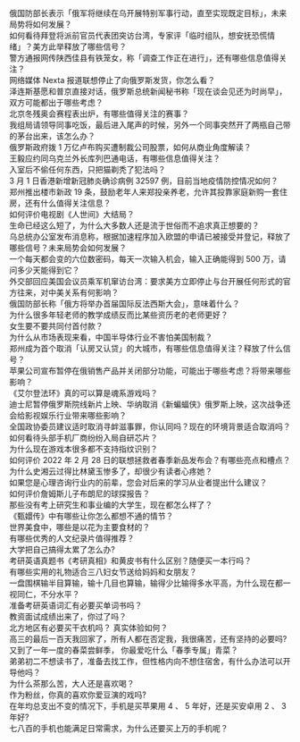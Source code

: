 俄国防部长表示「俄军将继续在乌开展特别军事行动，直至实现既定目标」，未来局势将如何发展？  
如何看待拜登将派前官员代表团突访台湾，专家评「临时组队，想安抚恐慌情绪」？美方此举释放了哪些信号？  
警方通报网传陕西佳县有铁笼女，称「调查工作正在进行」，还有哪些信息值得关注？  
网络媒体 Nexta 报道联想停止了向俄罗斯发货，你怎么看？  
泽连斯基愿和普京直接对话，俄罗斯总统新闻秘书称「现在谈会见还为时尚早」，双方可能都出于哪些考虑？  
北京冬残奥会赛程表出炉，有哪些值得关注的赛事？  
我组局请领导同事吃饭，最后进入尾声的时候，另外一个同事突然开了两瓶自己带的茅台出来，该怎么办？  
俄罗斯政府拨 1 万亿卢布购买遭制裁公司股票，如何从商业角度解读？  
王毅应约同乌克兰外长库列巴通电话，有哪些信息值得关注？  
入室后不偷任何东西，只把猫剃秃了犯法吗？  
3 月 1 日香港新增新冠肺炎确诊病例 32597 例，目前当地疫情防控情况如何？  
郑州推出楼市新政 19 条，鼓励老年人来郑投亲养老，允许其投靠家庭新购一套住房，还有什么值得关注信息？  
如何评价电视剧《人世间》大结局？  
生命已经这么短了，为什么大多数人还是流于世俗而不追求真正想要的？  
乌总统办公室发布消息称，根据加速程序加入欧盟的申请已被接受并登记，释放了哪些信号？未来局势会如何发展？  
一个每天都会变的六位数密码，每天一次输入机会，输入正确能得到 500 万，请问多少天能得到它？  
外交部回应美国会议员乘军机窜访台湾：要求美方立即停止与台开展任何形式的官方往来，对中美关系有何影响？  
俄国防部长称「俄方将举办首届国际反法西斯大会」，意味着什么？  
为什么很多年轻老师的教学成绩反而比某些资历老的老师更好？  
女生要不要共同付首付款？  
为什么从市场表现来看，中国半导体行业不害怕美国制裁？  
郑州成为首个取消「认房又认贷」的大城市，有哪些信息值得关注？释放了什么信号？  
苹果公司宣布暂停在俄销售产品并关闭部分功能，可能出于哪些考虑？将带来哪些影响？  
《艾尔登法环》真的可以算是魂系游戏吗？  
迪士尼暂停俄罗斯院线新片上映、华纳取消《新蝙蝠侠》俄罗斯上映，这次战争还会给影视娱乐行业带来哪些影响？  
全国政协委员建议适时取消寻衅滋事罪，你认同吗？现在的环境背景适合取消吗？  
如何看待头部手机厂商纷纷入局自研芯片？  
为什么现在游戏本很多都不支持指纹识别？  
如何评价 2022 年 2 月 28 日的联想拯救者春季新品发布会？有哪些亮点和槽点？  
为什么史湘云过得比林黛玉惨多了，却很少有读者心疼她？  
如果您是心理咨询行业内的前辈，您会对后来的学习从业者提出什么建议？  
如何评价詹姆斯儿子布朗尼的球探报告？  
那些没有考上研究生和事业编的大学生，现在都怎么样了？  
《甄嬛传》中有哪些让你怎么都想不通的情节？  
世界美食中，哪些是以花为主要食材的？  
有哪些优秀的人文纪录片值得推荐？  
大学把自己搞得太累了怎么办?  
考研英语真题书《考研真相》和黄皮书有什么区别？随便买一本行吗？  
有哪些实用的礼物适合三八妇女节送给妈妈和女朋友？  
一盘围棋输半目算输，输十几目也算输，输得少比输得多水平高，为什么现在都一视同仁，不分水平？  
准备考研英语词汇有必要买单词书吗？  
教资面试成绩出来了，你过了吗？  
北方地区有必要买干衣机吗？ 真实体验如何？  
高三的最后一百天我回家了，所有人都在否定我，我很痛苦，还有坚持的必要吗?  
又到了一年一度的春菜尝鲜季， 你最爱吃什么「春季专属」青菜？  
弟弟初二不想读书了，准备去找工作，但性格内向不想住宿舍，有什么办法可以开导他吗？  
为什么茶那么苦，大人还是喜欢喝？  
作为粉丝，你真的喜欢你爱豆演的戏吗?  
在年均总支出不变的情况下，手机是买苹果用 4 、 5 年好，还是买安卓用 2 、 3 年好?  
七八百的手机也能满足日常需求，为什么还要买上万的手机呢？  
